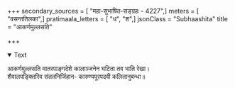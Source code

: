 +++
secondary_sources = [ "महा-सुभाषित-सङ्ग्रहः - 4227",]
meters = [ "वसन्ततिलका",]
pratimaala_letters = [ "ध", "श",]
jsonClass = "Subhaashita"
title = "आकर्णमुल्लसति"

+++

<details open><summary>Text</summary>

आकर्णमुल्लसति मातरपाङ्गदेशे कालाञ्जनेन घटिता तव भाति रेखा।  
शैवालपङ्क्तिरिव संततनिर्जिहान- कारुण्यपूरपदवी कलितानुबन्धा॥
</details>
